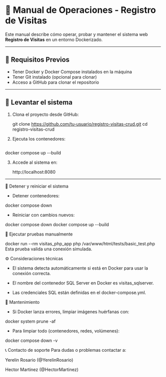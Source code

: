 # 📘 Manual de Operaciones - Registro de Visitas

Este manual describe cómo operar, probar y mantener el sistema web **Registro de Visitas** en un entorno Dockerizado.

---

## 🧭 Requisitos Previos

- Tener Docker y Docker Compose instalados en la máquina
- Tener Git instalado (opcional para clonar)
- Acceso a GitHub para clonar el repositorio

---

## 🚀 Levantar el sistema

1. Clona el proyecto desde GitHub:

   git clone https://github.com/tu-usuario/registro-visitas-crud.git
   cd registro-visitas-crud
   
2. Ejecuta los contenedores:

   ```bash
docker compose up --build

3. Accede al sistema en:

   http://localhost:8080

---

🔄 Detener y reiniciar el sistema
- Detener contenedores:

docker compose down

- Reiniciar con cambios nuevos:

docker compose down
docker compose up --build

🧪 Ejecutar pruebas manualmente

docker run --rm visitas_php_app php /var/www/html/tests/basic_test.php
Esta prueba valida una conexión simulada.


⚙️ Consideraciones técnicas
- El sistema detecta automáticamente si está en Docker para usar la conexión correcta.

- El nombre del contenedor SQL Server en Docker es visitas_sqlserver.

- Las credenciales SQL están definidas en el docker-compose.yml.

🧼 Mantenimiento
- Si Docker lanza errores, limpiar imágenes huérfanas con:

docker system prune -af

- Para limpiar todo (contenedores, redes, volúmenes):

docker compose down -v

📞 Contacto de soporte
Para dudas o problemas contactar a:

Yerelin Rosario (@YerelinRosario)

Hector Martinez (@HectorMartinez)


